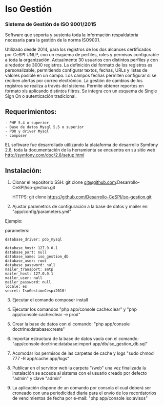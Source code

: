 # Iso Gestión

### Sistema de Gestión de ISO 9001/2015

Software que soporta y sustenta toda la información respaldatoria necesaria para la gestión de la norma ISO9001. 

Utilizado desde 2014, para los registros de los dos alcances certificados por CeSPI UNLP, con un esquema de perfiles, roles y permisos configurable a toda la organización. 
Actualmente 30 usuarios con distintos perfiles y con alrededor de 3000 registros.
La definición del formato de los registros es personalizable, permitiendo configurar textos, fechas, URLs y listas de valores posible en un campo. Los campos fechas permiten configurar si se reciben alertas por correo electrónico.
La gestión de cambios de los registros se realiza a través del sistema. 
Permite obtener reportes en formato xls aplicando distintos filtros.
Se integra con un esquema de Single Sign On o autenticación tradicional.

## Requerimientos:

	- PHP 5.4 o superior
	- Base de datos Mysql 5.5 o superior
	- PDO y driver Mysql 
	- composer

EL software fue desarrollado utilizando la plataforma de desarrollo Symfony 2.8, toda la documentación de la herramienta se encuentra en su sitio web http://symfony.com/doc/2.8/setup.html

## Instalación: 

1) Clonar el repositorio 
    SSH:
    git clone git@github.com:Desarrollo-CeSPI/iso-gestion.git
    
    HTTPS:
    git clone https://github.com/Desarrollo-CeSPI/iso-gestion.git

2) Ajustar parametros de configuración a la base de datos y mailer en "app/config/parameters.yml"

Ejemplo: 

parameters:

    database_driver: pdo_mysql

    database_host: 127.0.0.1
    database_port: null
    database_name: iso_gestion_db
    database_user: root
    database_password: null
    mailer_transport: smtp
    mailer_host: 127.0.0.1
    mailer_user: null
    mailer_password: null
    locale: es
    secret: IsoGestionCespi2018!


3) Ejecutar el comando composer install

4) Ejecutar los comandos "php app/console cache:clear" y "php app/console cache:clear -e prod"

5) Crear la base de datos con el comando: "php app/console doctrine:database:create"

6) Importar estructura de la base de datos vacía con el comando: "app/console doctrine:database:import app/db/iso_gestion_db.sql"

7) Acomodar los permisos de las carpetas de cache y logs 
	"sudo chmod 777 -R app/cache app/logs"

8) Publicar en el servidor web la carpeta "/web" una vez finalizada la instalación se accede al sistema con el usuario creado por defecto "admin" y clave "admin"

9) La aplicación dispone de un comando por consola el cual deberá ser croneado con una periodicidad diaria para el envío de los recordatorios de vencimientos de fecha por e-mail: "php app/console iso:avisos"






